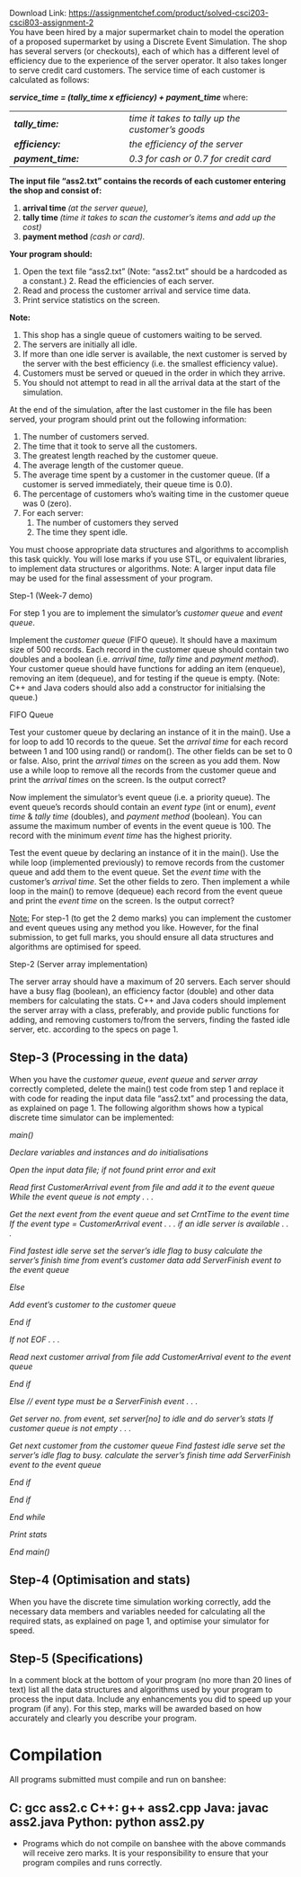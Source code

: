 Download Link: https://assignmentchef.com/product/solved-csci203-csci803-assignment-2
<br>
You have been hired by a major supermarket chain to model the operation of a proposed supermarket by using a Discrete Event Simulation. The shop has several servers (or checkouts), each of which has a different level of efficiency due to the experience of the server operator. It also takes longer to serve credit card customers. The service time of each customer is calculated as follows:

<strong><em>                service_time  =  (tally_time  x  efficiency)  +  payment_time </em></strong>        where:

<table width="462">

 <tbody>

  <tr>

   <td width="189">                  <strong><em>tally_time:</em></strong></td>

   <td width="273"><em> time it takes to tally up the customer’s goods</em></td>

  </tr>

  <tr>

   <td width="189">                   <strong><em>efficiency:</em></strong></td>

   <td width="273"> <em>the efficiency of the server</em></td>

  </tr>

  <tr>

   <td width="189">                  <strong><em>payment_time:</em></strong></td>

   <td width="273"> <em>0.3 for cash or 0.7 for credit card</em></td>

  </tr>

 </tbody>

</table>

<strong>The input file “ass2.txt” contains the records of each customer entering the shop and consist of:  </strong>

<ol>

 <li><strong>arrival time </strong><em>(at the server queue), </em></li>

 <li><strong>tally time </strong><em>(time it takes to scan the customer’s items and add up the cost) </em></li>

 <li><strong>payment method </strong><em>(cash or card).</em></li>

</ol>

<strong>Your program should: </strong>

<ol>

 <li>Open the text file “ass2.txt” (Note: “ass2.txt” should be a hardcoded as a constant.) 2. Read the efficiencies of each server.</li>

 <li>Read and process the customer arrival and service time data.</li>

 <li>Print service statistics on the screen.</li>

</ol>

<strong>Note: </strong>

<ol>

 <li>This shop has a single queue of customers waiting to be served.</li>

 <li>The servers are initially all idle.</li>

 <li>If more than one idle server is available, the next customer is served by the server with the best efficiency (i.e. the smallest efficiency value).</li>

 <li>Customers must be served or queued in the order in which they arrive.</li>

 <li>You should not attempt to read in all the arrival data at the start of the simulation.</li>

</ol>

At the end of the simulation, after the last customer in the file has been served, your program should print out the following information:

<ol>

 <li>The number of customers served.</li>

 <li>The time that it took to serve all the customers.</li>

 <li>The greatest length reached by the customer queue.</li>

 <li>The average length of the customer queue.</li>

 <li>The average time spent by a customer in the customer queue. (If a customer is served immediately, their queue time is 0.0).</li>

 <li>The percentage of customers who’s waiting time in the customer queue was 0 (zero).</li>

 <li>For each server:

  <ol>

   <li>The number of customers they served</li>

   <li>The time they spent idle.</li>

  </ol></li>

</ol>

You must choose appropriate data structures and algorithms to accomplish this task quickly. You will lose marks if you use STL, or equivalent libraries, to implement data structures or algorithms.  Note: A larger input data file may be used for the final assessment of your program.

Step-1 (Week-7 demo)

For step 1 you are to implement the simulator’s <em>customer queue</em> and <em>event queue</em>.

Implement the <em>customer queue</em> (FIFO queue). It should have a maximum size of 500 records. Each record in the customer queue should contain two doubles and a boolean (i.e. <em>arrival time, tally time </em>and <em>payment method</em>). Your customer queue should have functions for adding an item (enqueue), removing an item (dequeue), and for testing if the queue is empty. (Note: C++ and Java coders should also add a constructor for initialsing the queue.)

FIFO Queue

Test your customer queue by declaring an instance of it in the main(). Use a for loop to add 10 records to the queue. Set the <em>arrival time</em> for each record between 1 and 100 using rand() or random(). The other fields can be set to 0 or false. Also, print the <em>arrival times</em> on the screen as you add them. Now use a while loop to remove all the records from the customer queue and print the <em>arrival times</em> on the screen. Is the output correct?

Now implement the simulator’s event queue (i.e. a priority queue). The event queue’s records should contain an <em>event type</em> (int or enum), <em>event time</em> &amp; <em>tally time </em>(doubles), and   <em>payment method</em> (boolean).  You can assume the maximum number of events in the event queue is 100. The record with the minimum <em>event time</em> has the highest priority.




Test the event queue by declaring an instance of it in the main(). Use the while loop (implemented previously) to remove records from the customer queue and add them to the event queue. Set the <em>event time</em> with the customer’s <em>arrival time</em>. Set the other fields to zero. Then implement a while loop in the main() to remove (dequeue) each record from the event queue and print the <em>event time</em> on the screen. Is the output correct?

<u>Note:</u> For step-1 (to get the 2 demo marks) you can implement the customer and event queues using any method you like. However, for the final submission, to get full marks, you should ensure all data structures and algorithms are optimised for speed.

<strong>           </strong>

Step-2 (Server array implementation)

The server array should have a maximum of 20 servers. Each server should have a busy flag (boolean), an efficiency factor (double) and other data members for calculating the stats. C++ and Java coders should implement the server array with a class, preferably, and provide public functions for adding, and removing customers to/from the servers, finding the fasted idle server, etc. according to the specs on page 1. <strong> </strong>

<h2>Step-3 (Processing in the data)</h2>

When you have the <em>customer queue</em>, <em>event queue</em> and <em>server array</em> correctly completed, delete the main() test code from step 1 and replace it with code for reading the input data file “ass2.txt” and processing the data, as explained on page 1. The following algorithm shows how a typical discrete time simulator can be implemented:

<em>main() </em>

<em>          Declare variables and instances and do initialisations </em>

<em>          Open the input data file;  if not found print error and exit  </em>

<em>        Read first CustomerArrival event from file and add it to the event queue     While the event queue is not empty . . . </em>

<em>                    Get the next event from the event queue and set CrntTime to the event time                      If the event type = CustomerArrival event . . .                                   if an idle server is available . . . </em>

<em>                                            Find fastest idle serve                                                 set the server’s idle flag to busy                                                 calculate the server’s finish time from event’s customer data                                                add ServerFinish event to the event queue </em>

<em>                             Else </em>

<em>                                       Add event’s customer to the customer queue </em>

<em>                              End if </em>

<em>                              If not EOF . . . </em>

<em>                                            Read next customer arrival from file                                  add CustomerArrival event to the event queue </em>

<em>                              End if </em>

<em>                    Else // event type must be a ServerFinish event . . . </em>

<em>                                Get server no. from event, set server[no] to idle and do server’s stats                              If customer queue is not empty . . . </em>

<em>                                            Get next customer from the customer queue                                             Find fastest idle serve                                                 set the server’s idle flag to busy.                                        calculate the server’s finish time                                             add ServerFinish event to the event queue </em>

<em>                              End if </em>

<em>                    End if </em>

<em>          End while </em>

<em>          Print stats </em>

<em>End main()</em><strong>                                                 </strong>

<strong> </strong>

<h2>Step-4 (Optimisation and stats)</h2>

When you have the discrete time simulation working correctly, add the necessary data members and variables needed for calculating all the required stats, as explained on page 1, and optimise your simulator for speed.

<h2>Step-5 (Specifications)</h2>

In a comment block at the bottom of your program (no more than 20 lines of text) list all the data structures and algorithms used by your program to process the input data. Include any enhancements you did to speed up your program (if any). For this step, marks will be awarded based on how accurately and clearly you describe your program.

<strong> </strong>

<h1>Compilation</h1>

All programs submitted must compile and run on banshee:

<h2>C:     gcc ass2.c  C++:      g++ ass2.cpp Java:    javac ass2.java Python: python ass2.py</h2>

<strong> </strong>

<ul>

 <li>Programs which do not compile on banshee with the above commands will receive zero marks. It is your responsibility to ensure that your program compiles and runs correctly.</li>

</ul>

<strong> </strong>